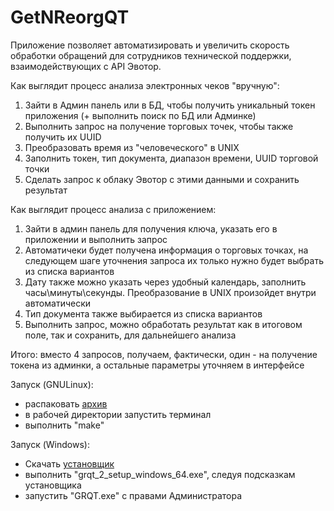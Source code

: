 # GetNReorgQT

Приложение позволяет автоматизировать и увеличить скорость обработки обращений для сотрудников технической поддержки, взаимодействующих с API Эвотор.

Как выглядит процесс анализа электронных чеков "вручную": 
1. Зайти в Админ панель или в БД, чтобы получить уникальный токен приложения (+ выполнить поиск по БД или Админке)
2. Выполнить запрос на получение торговых точек, чтобы также получить их UUID
3. Преобразовать время из "человеческого" в UNIX
4. Заполнить токен, тип документа, диапазон времени, UUID торговой точки
5. Сделать запрос к облаку Эвотор с этими данными и сохранить результат

Как выглядит процесс анализа с приложением:
1. Зайти в админ панель для получения ключа, указать его в приложении и выполнить запрос
2. Автоматичеки будет получена информация о торговых точках, на следующем шаге уточнения запроса их только нужно будет выбрать из списка вариантов
3. Дату также можно указать через удобный календарь, заполнить часы\минуты\секунды. Преобразование в UNIX произойдет внутри автоматически
4. Тип документа также выбирается из списка вариантов
5. Выполнить запрос, можно обработать результат как в итоговом поле, так и сохранить, для дальнейшего анализа

Итого: вместо 4 запросов, получаем, фактически, один - на получение токена из админки, а остальные параметры уточняем в интерфейсе

Запуск (GNULinux): 
- распаковать [архив](https://codeberg.org/First_Encounter2/GetNReorgQT/releases "Релизы")
- в рабочей директории запустить терминал
- выполнить "make"

Запуск (Windows):
- Скачать [установщик](https://codeberg.org/First_Encounter2/GetNReorgQT/releases "Релизы")
- выполнить "grqt_2_setup_windows_64.exe", следуя подсказкам установщика
- запустить "GRQT.exe" с правами Администратора
